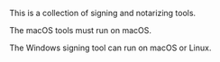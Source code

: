 This is a collection of signing and notarizing tools.

The macOS tools must run on macOS.

The Windows signing tool can run on macOS or Linux.
